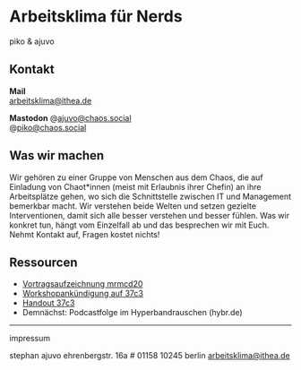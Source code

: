 # Arbeitsklima für Nerds

piko & ajuvo

## Kontakt

**Mail**  
arbeitsklima@ithea.de

**Mastodon**
@ajuvo@chaos.social  
@piko@chaos.social

## Was wir machen

Wir gehören zu einer Gruppe von Menschen aus dem Chaos, die auf Einladung von Chaot\*innen (meist mit Erlaubnis ihrer Chefin) an ihre Arbeitsplätze gehen, wo sich die Schnittstelle zwischen IT und Management bemerkbar macht. Wir verstehen beide Welten und setzen gezielte Interventionen, damit sich alle besser verstehen und besser fühlen. Was wir konkret tun, hängt vom Einzelfall ab und das besprechen wir mit Euch. Nehmt Kontakt auf, Fragen kostet nichts!

## Ressourcen

+ [Vortragsaufzeichnung mrmcd20](https://media.ccc.de/v/2023-262-gutes-arbeitsklima-fr-nerds)
+ [Workshopankündigung auf 37c3](https://events.ccc.de/congress/2023/hub/de/event/arbeitsklima-in-der-it/)
+ [Handout 37c3](TBD)
+ Demnächst: Podcastfolge im Hyperbandrauschen (hybr.de)



---

impressum

stephan ajuvo
ehrenbergstr. 16a # 01158
10245 berlin
arbeitsklima@ithea.de 
